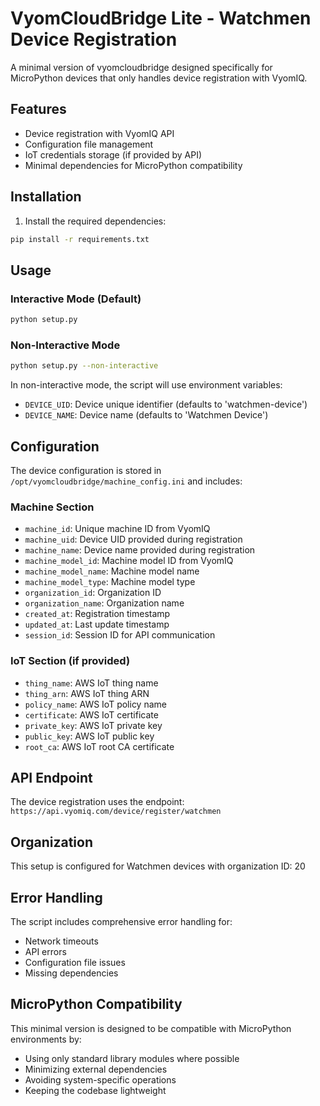 # VyomCloudBridge Lite - Watchmen Device Registration

A minimal version of vyomcloudbridge designed specifically for MicroPython devices that only handles device registration with VyomIQ.

## Features

- Device registration with VyomIQ API
- Configuration file management
- IoT credentials storage (if provided by API)
- Minimal dependencies for MicroPython compatibility

## Installation

1. Install the required dependencies:
```bash
pip install -r requirements.txt
```

## Usage

### Interactive Mode (Default)
```bash
python setup.py
```

### Non-Interactive Mode
```bash
python setup.py --non-interactive
```

In non-interactive mode, the script will use environment variables:
- `DEVICE_UID`: Device unique identifier (defaults to 'watchmen-device')
- `DEVICE_NAME`: Device name (defaults to 'Watchmen Device')

## Configuration

The device configuration is stored in `/opt/vyomcloudbridge/machine_config.ini` and includes:

### Machine Section
- `machine_id`: Unique machine ID from VyomIQ
- `machine_uid`: Device UID provided during registration
- `machine_name`: Device name provided during registration
- `machine_model_id`: Machine model ID from VyomIQ
- `machine_model_name`: Machine model name
- `machine_model_type`: Machine model type
- `organization_id`: Organization ID
- `organization_name`: Organization name
- `created_at`: Registration timestamp
- `updated_at`: Last update timestamp
- `session_id`: Session ID for API communication

### IoT Section (if provided)
- `thing_name`: AWS IoT thing name
- `thing_arn`: AWS IoT thing ARN
- `policy_name`: AWS IoT policy name
- `certificate`: AWS IoT certificate
- `private_key`: AWS IoT private key
- `public_key`: AWS IoT public key
- `root_ca`: AWS IoT root CA certificate

## API Endpoint

The device registration uses the endpoint: `https://api.vyomiq.com/device/register/watchmen`

## Organization

This setup is configured for Watchmen devices with organization ID: 20

## Error Handling

The script includes comprehensive error handling for:
- Network timeouts
- API errors
- Configuration file issues
- Missing dependencies

## MicroPython Compatibility

This minimal version is designed to be compatible with MicroPython environments by:
- Using only standard library modules where possible
- Minimizing external dependencies
- Avoiding system-specific operations
- Keeping the codebase lightweight 